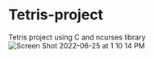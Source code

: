 # Tetris-project
Tetris project using C and ncurses library
![Screen Shot 2022-06-25 at 1 10 14 PM](https://user-images.githubusercontent.com/77961560/175757529-3bf1cfbd-e4a7-4976-ac6f-39598f0c5551.jpg)
